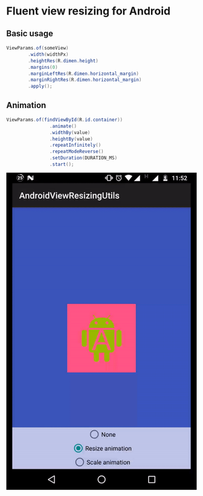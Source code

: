 # Fluent view resizing for Android

## Basic usage
```java
ViewParams.of(someView)
        .width(widthPx)
        .heightRes(R.dimen.height)
        .margins(0)
        .marginLeftRes(R.dimen.horizontal_margin)
        .marginRightRes(R.dimen.horizontal_margin)
        .apply();
```

## Animation

```java
ViewParams.of(findViewById(R.id.container))
                .animate()
                .widthBy(value)
                .heightBy(value)
                .repeatInfinitely()
                .repeatModeReverse()
                .setDuration(DURATION_MS)
                .start();
```

![](preview/animated_resize_sample.gif)